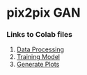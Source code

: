 # pix2pix GAN
  
### Links to Colab files
  
1. [Data Processing](https://colab.research.google.com/github/mdazharuddin1011999/GAN/blob/master/5_pix2pix/1_data_process_colab.ipynb)
2. [Training Model](https://colab.research.google.com/github/mdazharuddin1011999/GAN/blob/master/5_pix2pix/2_train_colab.ipynb)
3. [Generate Plots](https://colab.research.google.com/github/mdazharuddin1011999/GAN/blob/master/5_pix2pix/3_generate_colab.ipynb)
